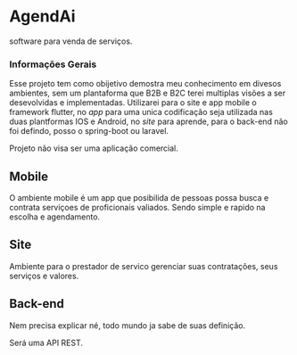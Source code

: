 # AgendAi
 software para venda de serviços.

### Informações Gerais
 Esse projeto tem como obijetivo demostra meu conhecimento em divesos ambientes, sem um plantaforma que B2B e B2C terei multiplas visões a ser desevolvidas e implementadas. Utilizarei para o site e app mobile o framework flutter, no *_app_* para uma unica codificação seja utilizada nas duas plantformas IOS e Android, no *site* para aprende, para o back-end não foi defindo, posso o spring-boot ou laravel.

 Projeto não visa ser uma aplicação comercial.


## Mobile
 O ambiente mobile é um app que posibilida de pessoas possa busca e contrata serviçoes de proficionais valiados.
 Sendo simple e rapido na escolha e agendamento.

## Site
 Ambiente para o prestador de servico gerenciar suas contratações, seus serviços e valores.

## Back-end
 Nem precisa explicar né, todo mundo ja sabe de suas definição.
 
 Será uma API REST.
